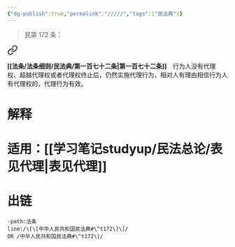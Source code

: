 ```yaml
---
{"dg-publish":true,"permalink":"/////","tags":["民法典"]}
---
```


>民第 172 条：
<div class="transclusion internal-embed is-loaded"><a class="markdown-embed-link" href="/////#t172" aria-label="Open link"><svg xmlns="http://www.w3.org/2000/svg" width="24" height="24" viewBox="0 0 24 24" fill="none" stroke="currentColor" stroke-width="2" stroke-linecap="round" stroke-linejoin="round" class="svg-icon lucide-link"><path d="M10 13a5 5 0 0 0 7.54.54l3-3a5 5 0 0 0-7.07-7.07l-1.72 1.71"></path><path d="M14 11a5 5 0 0 0-7.54-.54l-3 3a5 5 0 0 0 7.07 7.07l1.71-1.71"></path></svg></a><div class="markdown-embed">



**[[法条/法条细则/民法典/第一百七十二条\|第一百七十二条]]**　行为人没有代理权、超越代理权或者代理权终止后，仍然实施代理行为，相对人有理由相信行为人有代理权的，代理行为有效。 

</div></div>

# 解释
# 适用：[[学习笔记studyup/民法总论/表见代理\|表见代理]]
# 出链
```query
-path:法条
line:/\[\[中华人民共和国民法典#\^t172\]\]/
OR /中华人民共和国民法典#\^t172\|/
```

